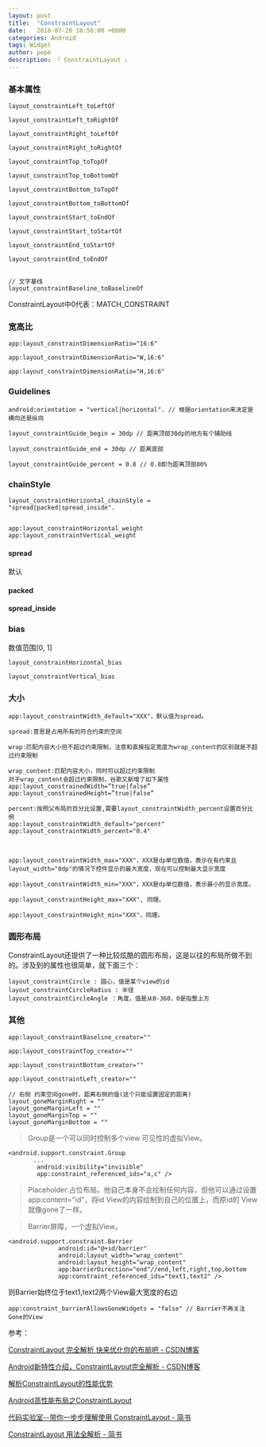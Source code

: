 ```yaml
---
layout: post
title:  "ConstraintLayout"
date:   2018-07-20 18:56:00 +0800
categories: Android
tags: Widget
author: pepe
description: 『 ConstraintLayout 』
---
```


### **基本属性**
```
layout_constraintLeft_toLeftOf

layout_constraintLeft_toRightOf

layout_constraintRight_toLeftOf

layout_constraintRight_toRightOf

layout_constraintTop_toTopOf

layout_constraintTop_toBottomOf

layout_constraintBottom_toTopOf

layout_constraintBottom_toBottomOf

layout_constraintStart_toEndOf

layout_constraintStart_toStartOf

layout_constraintEnd_toStartOf

layout_constraintEnd_toEndOf


// 文字基线
layout_constraintBaseline_toBaselineOf

```
ConstraintLayout中0代表：MATCH_CONSTRAINT


### **宽高比**
```
app:layout_constraintDimensionRatio="16:6"

app:layout_constraintDimensionRatio="W,16:6"

app:layout_constraintDimensionRatio="H,16:6"
```

### **Guidelines**
```
android:orientation = "vertical|horizontal". // 根据orientation来决定是横向还是纵向

layout_constraintGuide_begin = 30dp // 距离顶部30dp的地方有个辅助线

layout_constraintGuide_end = 30dp // 距离底部

layout_constraintGuide_percent = 0.8 // 0.8即为距离顶部80%

```

### **chainStyle**
```
layout_constraintHorizontal_chainStyle = "spread|packed|spread_inside".


app:layout_constraintHorizontal_weight
app:layout_constraintVertical_weight

```
#### **spread**
默认

#### **packed**


#### **spread_inside**


### **bias**
数值范围[0, 1]
```
layout_constraintHorizontal_bias

layout_constraintVertical_bias
```

### **大小**
```
app:layout_constraintWidth_default="XXX"，默认值为spread。

spread:意思是占用所有的符合约束的空间

wrap:匹配内容大小但不超过约束限制，注意和直接指定宽度为wrap_content的区别就是不超过约束限制

wrap_content:匹配内容大小，同时可以超过约束限制
对于wrap_content会超过约束限制，谷歌又新增了如下属性
app:layout_constrainedWidth=”true|false”
app:layout_constrainedHeight=”true|false”

percent:按照父布局的百分比设置,需要layout_constraintWidth_percent设置百分比例
app:layout_constraintWidth_default="percent"
app:layout_constraintWidth_percent="0.4"



app:layout_constraintWidth_max="XXX"，XXX是dp单位数值，表示在有约束且layout_width="0dp"的情况下控件显示的最大宽度，现在可以控制最大显示宽度

app:layout_constraintWidth_min="XXX"，XXX是dp单位数值，表示最小的显示宽度。

app:layout_constraintHeight_max="XXX", 同理。

app:layout_constraintHeight_min="XXX"，同理。

```

### **圆形布局**
ConstraintLayout还提供了一种比较炫酷的圆形布局，这是以往的布局所做不到的。涉及到的属性也很简单，就下面三个：
```
layout_constraintCircle : 圆心，值是某个view的id
layout_constraintCircleRadius : 半径
layout_constraintCircleAngle ：角度，值是从0-360，0是指整上方
```

### **其他**
```
app:layout_constraintBaseline_creator=""

app:layout_constraintTop_creator=""

app:layout_constraintBottom_creator=""

app:layout_constraintLeft_creator=""

// 右侧 约束空间gone时，距离右侧的值(这个只能设置固定的距离)
layout_goneMarginRight = ""
layout_goneMarginLeft = ""
layout_goneMarginTop = ""
layout_goneMarginBottom = ""

```

> Group是一个可以同时控制多个view 可见性的虚拟View。

```
<android.support.constraint.Group
       ...
        android:visibility="invisible"
        app:constraint_referenced_ids="a,c" />
```


> Placeholder:占位布局。他自己本身不会绘制任何内容，但他可以通过设置app:content="id"，将id View的内容绘制到自己的位置上，而原id的 View就像gone了一样。

> Barrier屏障，一个虚拟View。
```
<android.support.constraint.Barrier
              android:id="@+id/barrier"
              android:layout_width="wrap_content"
              android:layout_height="wrap_content"
              app:barrierDirection="end"//end,left,right,top,bottom
              app:constraint_referenced_ids="text1,text2" />
```

则Barrier始终位于text1,text2两个View最大宽度的右边
```
app:constraint_barrierAllowsGoneWidgets = "false" // Barrier不再关注Gone的View
```




参考：

[ConstraintLayout 完全解析 快来优化你的布局吧 - CSDN博客](https://blog.csdn.net/lmj623565791/article/details/78011599?utm_source=tuicool&utm_medium=referral)

[Android新特性介绍，ConstraintLayout完全解析 - CSDN博客](https://blog.csdn.net/guolin_blog/article/details/53122387)

[解析ConstraintLayout的性能优势](https://mp.weixin.qq.com/s?__biz=MzAwODY4OTk2Mg==&mid=2652044589&idx=1&sn=36f09ada2b279b0c56fcd91085ebe93a&chksm=808d5d68b7fad47e4de2704b24e51fd57799d19f1f7b334aaa9bfa2671c34ca8cc6bcd493882&scene=21#wechat_redirect)

[Android高性能布局之ConstraintLayout](https://mp.weixin.qq.com/s/aVkX88v-SUiFoh8UKPRTgQ)

[代码实验室--带你一步步理解使用 ConstraintLayout - 简书](https://www.jianshu.com/p/793f76cf9fea)

[ConstraintLayout 用法全解析 - 简书](https://www.jianshu.com/p/502127a493fb)




















